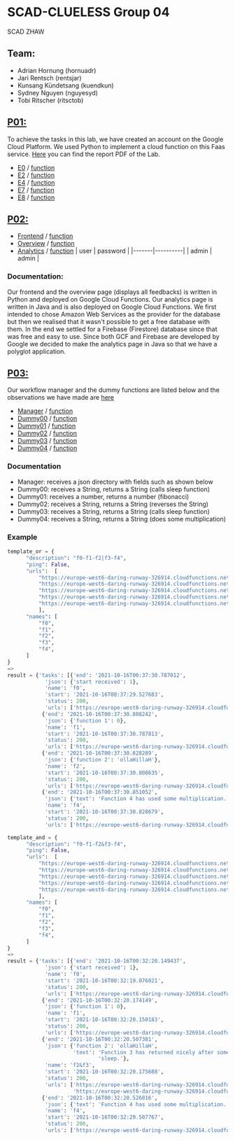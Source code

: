# SCAD-CLUELESS Group 04
SCAD ZHAW

## Team:
- Adrian Hornung (hornuadr)
- Jari Rentsch (rentsjar)
- Kunsang Kündetsang (kuendkun)
- Sydney Nguyen (nguyesyd)
- Tobi Ritscher (ritsctob)


## [P01:](/Labs/Lab01)
To achieve the tasks in this lab, we have created an account on the Google Cloud Platform. We used Python to implement a cloud function on this Faas service.
[Here](/Labs/Lab01/Group04_P01_Submission.pdf) you can find the report PDF of the Lab.

- [E0](/Labs/Lab01/E0/) / [function](https://europe-west6-formal-airway-260.cloudfunctions.net/ex1-e0)
- [E2](/Labs/Lab01/E2/) / [function](https://europe-west6-formal-airway-260.cloudfunctions.net/ex1-e2)
- [E4](/Labs/Lab01/E4/) / [function](https://europe-west6-formal-airway-260.cloudfunctions.net/ex1-e4)
- [E7](/Labs/Lab01/E7/) / [function](https://europe-west6-formal-airway-260.cloudfunctions.net/ex1-e7)
- [E8](/Labs/Lab01/E8/) / [function](https://europe-west6-formal-airway-260.cloudfunctions.net/ex1-E8)


## [P02:](/Labs/Lab02)
- [Frontend](/Labs/Lab02/frontend/) / [function](https://europe-west6-formal-airway-260.cloudfunctions.net/ex2-front)
- [Overview](/Labs/Lab02/overview/) / [function](https://europe-west6-daring-runway-326914.cloudfunctions.net/display-state-info) 
- [Analytics]() / [function](https://europe-west6-nomadic-line-328315.cloudfunctions.net/statisticsJava/?password=admin) 
  | user  | password |
  |-------|----------|
  | admin | admin    |


 ### Documentation:
  
  Our frontend and the overview page (displays all feedbacks) is written in Python and deployed on Google Cloud Functions. 
  Our analytics page is written in Java and is also deployed on Google Cloud Functions.
  We first intended to chose Amazon Web Services as the provider for the database but then we realised that it wasn't possible to get a free database with them. In the end we settled for a Firebase (Firestore) database since that was free and easy to use. 
  Since both GCF and Firebase are developed by Google we decided to make the analytics page in Java so that we have a polyglot application.  
  
  
## [P03:](/Labs/Lab03)
Our workflow manager and the dummy functions are listed below and the observations we have made are [here](https://github.zhaw.ch/nguyesyd/SCAD-CLUELESS/blob/master/Labs/Lab03/observations.txt)

- [Manager](/Labs/Lab03/workflow-manager) / [function](https://europe-west6-formal-airway-260.cloudfunctions.net/ex3-manager)
- [Dummy00](/Labs/Lab03/Dummyfunctions/Dummy00.py) / [function](https://europe-west6-daring-runway-326914.cloudfunctions.net/dummy-function-0)
- [Dummy01](/Labs/Lab03/Dummyfunctions/Dummy01.py) / [function](https://europe-west6-daring-runway-326914.cloudfunctions.net/dummy-function-1)
- [Dummy02](/Labs/Lab03/Dummyfunctions/Dummy02.py) / [function](https://europe-west6-daring-runway-326914.cloudfunctions.net/dummy-function-2)
- [Dummy03](/Labs/Lab03/Dummyfunctions/Dummy03.py/) / [function](https://europe-west6-daring-runway-326914.cloudfunctions.net/dummy-function-3)
- [Dummy04](/Labs/Lab03/Dummyfunctions/Dummy04.py) / [function](https://europe-west6-daring-runway-326914.cloudfunctions.net/dummy-function-4)

### Documentation
- Manager: receives a json directory with fields such as shown below
- Dummy00: receives a String, returns a String (calls sleep function)
- Dummy01: receives a number, returns a number (fibonacci) 
- Dummy02: receives a String, returns a String (reverses the String)
- Dummy03: receives a String, returns a String (calls sleep function)
- Dummy04: receives a String, returns a String (does some multiplication)

### Example

```python
template_or = {
      "description": "f0-f1-f2|f3-f4",
      "ping": False,
      "urls":  [
          "https://europe-west6-daring-runway-326914.cloudfunctions.net/dummy-function-0", 
          "https://europe-west6-daring-runway-326914.cloudfunctions.net/dummy-function-1",
          "https://europe-west6-daring-runway-326914.cloudfunctions.net/dummy-function-2",
          "https://europe-west6-daring-runway-326914.cloudfunctions.net/dummy-function-3",
          "https://europe-west6-daring-runway-326914.cloudfunctions.net/dummy-function-4",
          ],
      "names": [
          "f0", 
          "f1", 
          "f2", 
          "f3", 
          "f4", 
      ]
}
=> 
result = {'tasks': [{'end': '2021-10-16T00:37:30.787012',
            'json': {'start received': 1},
            'name': 'f0',
            'start': '2021-10-16T00:37:29.527683',
            'status': 200,
            'urls': ['https://europe-west6-daring-runway-326914.cloudfunctions.net/dummy-function-0']},
           {'end': '2021-10-16T00:37:30.808242',
            'json': {'function 1': 0},
            'name': 'f1',
            'start': '2021-10-16T00:37:30.787813',
            'status': 200,
            'urls': ['https://europe-west6-daring-runway-326914.cloudfunctions.net/dummy-function-1']},
           {'end': '2021-10-16T00:37:30.828289',
            'json': {'function 2': 'ollaHillaH'},
            'name': 'f2',
            'start': '2021-10-16T00:37:30.808635',
            'status': 200,
            'urls': ['https://europe-west6-daring-runway-326914.cloudfunctions.net/dummy-function-2']},
           {'end': '2021-10-16T00:37:30.851052',
            'json': {'text': 'Function 4 has used some multiplication.'},
            'name': 'f4',
            'start': '2021-10-16T00:37:30.828679',
            'status': 200,
            'urls': ['https://europe-west6-daring-runway-326914.cloudfunctions.net/dummy-function-4']}]}
```
```python
template_and = {
      "description": "f0-f1-f2&f3-f4",
      "ping": False,
      "urls":  [
          "https://europe-west6-daring-runway-326914.cloudfunctions.net/dummy-function-0", 
          "https://europe-west6-daring-runway-326914.cloudfunctions.net/dummy-function-1",
          "https://europe-west6-daring-runway-326914.cloudfunctions.net/dummy-function-2",
          "https://europe-west6-daring-runway-326914.cloudfunctions.net/dummy-function-3",
          "https://europe-west6-daring-runway-326914.cloudfunctions.net/dummy-function-4",
          ],
      "names": [
          "f0", 
          "f1", 
          "f2", 
          "f3", 
          "f4", 
      ]
}
=> 
result = {'tasks': [{'end': '2021-10-16T00:32:20.149437',
            'json': {'start received': 1},
            'name': 'f0',
            'start': '2021-10-16T00:32:19.076021',
            'status': 200,
            'urls': ['https://europe-west6-daring-runway-326914.cloudfunctions.net/dummy-function-0']},
           {'end': '2021-10-16T00:32:20.174149',
            'json': {'function 1': 0},
            'name': 'f1',
            'start': '2021-10-16T00:32:20.150183',
            'status': 200,
            'urls': ['https://europe-west6-daring-runway-326914.cloudfunctions.net/dummy-function-1']},
           {'end': '2021-10-16T00:32:20.507381',
            'json': {'function 2': 'ollaHillaH',
                     'text': 'Function 3 has returned nicely after some '
                             'sleep.'},
            'name': 'f2&f3',
            'start': '2021-10-16T00:32:20.175688',
            'status': 200,
            'urls': ['https://europe-west6-daring-runway-326914.cloudfunctions.net/dummy-function-2',
                     'https://europe-west6-daring-runway-326914.cloudfunctions.net/dummy-function-3']},
           {'end': '2021-10-16T00:32:20.526016',
            'json': {'text': 'Function 4 has used some multiplication.'},
            'name': 'f4',
            'start': '2021-10-16T00:32:20.507767',
            'status': 200,
            'urls': ['https://europe-west6-daring-runway-326914.cloudfunctions.net/dummy-function-4']}]}
```
 
